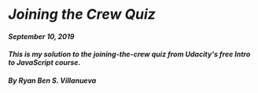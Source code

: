 # _Joining the Crew Quiz_
#### _September 10, 2019_
#### _This is my solution to the joining-the-crew quiz from Udacity's free Intro to JavaScript course._
#### _By Ryan Ben S. Villanueva_